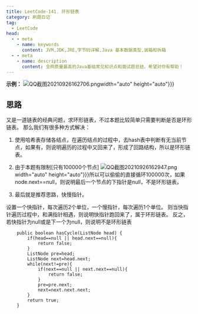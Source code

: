 ```yaml
---
title: LeetCode-141. 环形链表
category: 刷题日记
tag:
  - LeetCode
head:
  - - meta
    - name: keywords
      content: JVM,JDK,JRE,字节码详解,Java 基本数据类型,装箱和拆箱
  - - meta
    - name: description
      content: 全网质量最高的Java基础常见知识点和面试题总结，希望对你有帮助！
---
```

**示例：**
![QQ截图20210926162706.png](https://www.leyuna.xyz/image/2021-09-26/QQ截图20210926162706.png)width="auto" height="auto"}}}
## 思路
又是一道链表的经典问题，求环形链表，不过本题比较简单只需要判断是否是环形链表。
那么我们有很多种方式解决：
1. 使用哈希表存储各结点，在遍历结点的过程中，去hash表中判断有无当前节点，如果有，则说明遍历的过程中又回来了，形成了回路结构，所以是环形链表。
2. 由于本题有限制[只有100000个节点]
![QQ截图20210926162947.png](https://www.leyuna.xyz/image/2021-09-26/QQ截图20210926162947.png)width="auto" height="auto"}}}所以可以偷偷的直接循环100000次，如果node.next==null，则说明最后一个节点的下指针是null，不是环形链表。

3. 最后就是推荐思路，快慢指针。

设置一个快指针，每次遍历2个单位，一个慢指针，每次遍历1个单位。
则当快指针遍历过程中，和满指针相遇，则说明快指针跑回来了，属于环形链表。
反之，若快指针为null或是下一个为null，则说明不是环形链表

```
    public boolean hasCycle(ListNode head) {
        if(head==null || head.next==null){
            return false;
        }
        ListNode pre=head;
        ListNode next=head.next;
        while(next!=pre){
            if(next==null || next.next==null){
                return false;
            }
            pre=pre.next;
            next=next.next.next;
        }
        return true;
    }
```
